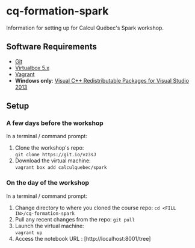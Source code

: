 # cq-formation-spark

Information for setting up for Calcul Québec's Spark workshop.

## Software Requirements

- [Git](https://git-scm.com/downloads)
- [Virtualbox 5.x](https://www.virtualbox.org/download)
- [Vagrant](https://www.vagrantup.com/downloads.html)
- **Windows only**: [Visual C++ Redistributable Packages for Visual Studio 2013](https://www.microsoft.com/en-ca/download/details.aspx?id=40784)

## Setup

### A few days before the workshop

In a terminal / command prompt:
1. Clone the workshop's repo:  
`git clone https://git.io/vz3sJ`
2. Download the virtual machine:  
`vagrant box add calculquebec/spark`

### On the day of the workshop

In a terminal / command prompt:
1. Change directory to where you cloned the course repo:
`cd <FILL IN>/cq-formation-spark`
2. Pull any recent changes from the repo:
`git pull`
3. Launch the virtual machine:  
`vagrant up`
4. Access the notebook URL : [http://localhost:8001/tree]
